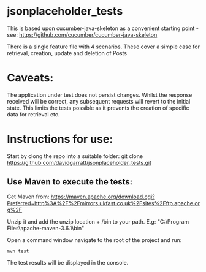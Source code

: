 # jsonplaceholder_tests

This is based upon cucumber-java-skeleton as a convenient starting point - see: https://github.com/cucumber/cucumber-java-skeleton

There is a single feature file with 4 scenarios. These cover a simple case for retrieval, creation, update and deletion of Posts

# Caveats:
The application under test does not persist changes. Whilst the response received will be correct, any subsequent requests will revert to the initial state. This limits the tests possible as it prevents the creation of specific data for retrieval etc.

# Instructions for use:

Start by clong the repo into a suitable folder:
git clone https://github.com/davidgarratt/jsonplaceholder_tests.git

## Use Maven to execute the tests:

Get Maven from: https://maven.apache.org/download.cgi?Preferred=http%3A%2F%2Fmirrors.ukfast.co.uk%2Fsites%2Fftp.apache.org%2F

Unzip it and add the unzip location + /bin to your path. E.g: "C:\Program Files\apache-maven-3.6.1\bin"

Open a command window navigate to the root of the project and run:

    mvn test

The test results will be displayed in the console.
